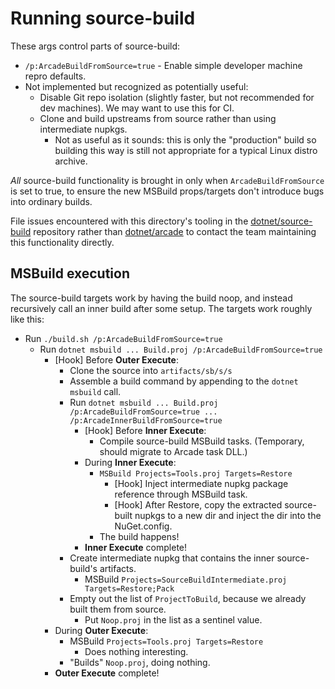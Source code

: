 # Running source-build

These args control parts of source-build:

* `/p:ArcadeBuildFromSource=true` - Enable simple developer machine repro defaults.
* Not implemented but recognized as potentially useful:
  * Disable Git repo isolation (slightly faster, but not recommended for dev machines). We may want to use this for CI.
  * Clone and build upstreams from source rather than using intermediate nupkgs.
    * Not as useful as it sounds: this is only the "production" build so building this way is still not appropriate for a typical Linux distro archive.

*All* source-build functionality is brought in only when `ArcadeBuildFromSource`
is set to true, to ensure the new MSBuild props/targets don't introduce bugs
into ordinary builds.

File issues encountered with this directory's tooling in the
[dotnet/source-build](https://github.com/dotnet/source-build) repository rather
than [dotnet/arcade](https://github.com/dotnet/arcade) to contact the team
maintaining this functionality directly.

## MSBuild execution

The source-build targets work by having the build noop, and instead recursively
call an inner build after some setup. The targets work roughly like this:

* Run `./build.sh /p:ArcadeBuildFromSource=true`
  * Run `dotnet msbuild ... Build.proj /p:ArcadeBuildFromSource=true`
    * [Hook] Before **Outer Execute**:
      * Clone the source into `artifacts/sb/s/s`
      * Assemble a build command by appending to the `dotnet msbuild` call.
      * Run `dotnet msbuild ... Build.proj /p:ArcadeBuildFromSource=true ... /p:ArcadeInnerBuildFromSource=true`
        * [Hook] Before **Inner Execute**:
          * Compile source-build MSBuild tasks. (Temporary, should migrate to Arcade task DLL.)
        * During **Inner Execute**:
          * `MSBuild Projects=Tools.proj Targets=Restore`
            * [Hook] Inject intermediate nupkg package reference through MSBuild task.
            * [Hook] After Restore, copy the extracted source-built nupkgs to a new dir and inject the dir into the NuGet.config.
          * The build happens!
        * **Inner Execute** complete!
      * Create intermediate nupkg that contains the inner source-build's artifacts.
        * MSBuild `Projects=SourceBuildIntermediate.proj Targets=Restore;Pack`
      * Empty out the list of `ProjectToBuild`, because we already built them from source.
        * Put `Noop.proj` in the list as a sentinel value.
    * During **Outer Execute**:
      * MSBuild `Projects=Tools.proj Targets=Restore`
        * Does nothing interesting.
      * "Builds" `Noop.proj`, doing nothing.
    * **Outer Execute** complete!
